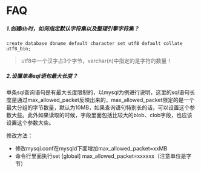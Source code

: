# FAQ

##### 1.创建db时，如何指定默认字符集以及整理引擎字符集？

```
create database dbname default character set utf8 default collate utf8_bin;
```
>utf8中一个汉字占3个字节，varchar(n)中指定的是字符的数量！

##### 2.设置单条sql语句最大长度？

单条sql查询语句是有最大长度限制的，以mysql为例进行说明，这里的sql语句长度是通过max_allowed_packet反映出来的，max_allowed_packet限定的是一个最大分组的字节数量，默认为10MB，如果查询语句特别长的话，可以设置这个参数大些。此外如果读取的时候，字段里面包括比较大的blob、clob字段，也应该设置这个参数大些。

修改方法：

- 修改mysql.conf在mysqld下面增加max_allowed_packet=xxMB
- 命令行里面执行set [global] max_allowed_packet=xxxxxx（注意单位是字节）





